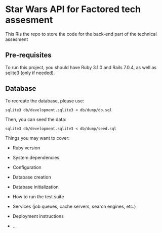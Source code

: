 # Star Wars API for Factored tech assesment

This Ris the repo to store the code for the back-end part of the technical assesment

## Pre-requisites

To run this project, you should have Ruby 3.1.0 and Rails 7.0.4, as well as sqlite3 (only if needed).

## Database

To recreate the database, please use:

``sqlite3 db/development.sqlite3 < db/dump/db.sql``

Then, you can seed the data:

``sqlite3 db/development.sqlite3 < db/dump/seed.sql``

Things you may want to cover:

* Ruby version

* System dependencies

* Configuration

* Database creation

* Database initialization

* How to run the test suite

* Services (job queues, cache servers, search engines, etc.)

* Deployment instructions

* ...
